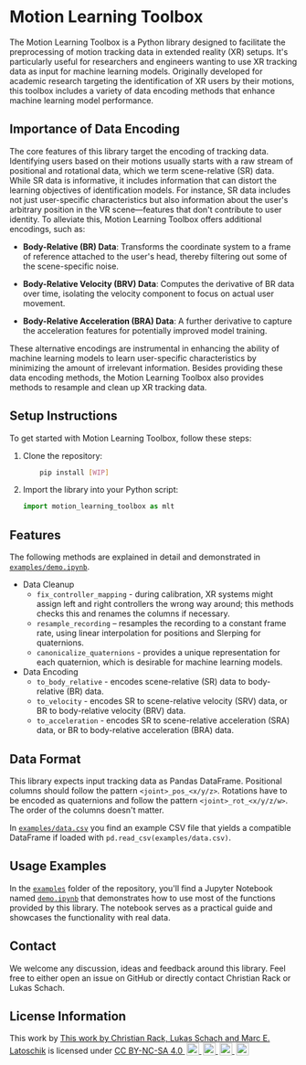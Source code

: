 # Motion Learning Toolbox

The Motion Learning Toolbox is a Python library designed to facilitate the preprocessing of motion tracking data in extended reality (XR) setups. It's particularly useful for researchers and engineers wanting to use XR tracking data as input for machine learning models. Originally developed for academic research targeting the identification of XR users by their motions, this toolbox includes a variety of data encoding methods that enhance machine learning model performance.

## Importance of Data Encoding
The core features of this library target the encoding of tracking data. Identifying users based on their motions usually starts with a raw stream of positional and rotational data, which we term scene-relative (SR) data. While SR data is informative, it includes information that can distort the learning objectives of identification models.  For instance, SR data includes not just user-specific characteristics but also information about the user's arbitrary position in the VR scene—features that don't contribute to user identity. To alleviate this, Motion Learning Toolbox offers additional encodings, such as:

- **Body-Relative (BR) Data**: Transforms the coordinate system to a frame of reference attached to the user's head, thereby filtering out some of the scene-specific noise.
  
- **Body-Relative Velocity (BRV) Data**: Computes the derivative of BR data over time, isolating the velocity component to focus on actual user movement.

- **Body-Relative Acceleration (BRA) Data**: A further derivative to capture the acceleration features for potentially improved model training.

These alternative encodings are instrumental in enhancing the ability of machine learning models to learn user-specific characteristics by minimizing the amount of irrelevant information. Besides providing these data encoding methods, the Motion Learning Toolbox also provides methods to resample and clean up XR tracking data.

## Setup Instructions
To get started with Motion Learning Toolbox, follow these steps:

1. Clone the repository:
    ```bash
        pip install [WIP]
    ```

2. Import the library into your Python script:
    ```python
    import motion_learning_toolbox as mlt
    ```

## Features

The following methods are explained in detail and demonstrated in [`examples/demo.ipynb`](examples/demo.ipynb).

- Data Cleanup
    - `fix_controller_mapping` - during calibration, XR systems might assign left and right controllers the wrong way around; this methods checks this and renames the columns if necessary.
    - `resample_recording` – resamples the recording to a constant frame rate, using linear interpolation for positions and Slerping for quaternions.
    - `canonicalize_quaternions` - provides a unique representation for each quaternion, which is desirable for machine learning models.
- Data Encoding
    - `to_body_relative` - encodes scene-relative (SR) data to body-relative (BR) data.
    - `to_velocity` - encodes SR to scene-relative velocity (SRV) data, or BR to body-relative velocity (BRV) data.
    - `to_acceleration` - encodes SR to scene-relative acceleration (SRA) data, or BR to body-relative acceleration (BRA) data.

## Data Format

This library expects input tracking data as Pandas DataFrame. Positional columns should follow the pattern `<joint>_pos_<x/y/z>`. Rotations have to be encoded as quaternions and follow the pattern `<joint>_rot_<x/y/z/w>`. The order of the columns doesn't matter.

In [`examples/data.csv`](examples/data.csv) you find an example CSV file that yields a compatible DataFrame if loaded with `pd.read_csv(examples/data.csv)`.

## Usage Examples

In the [`examples`](examples) folder of the repository, you'll find a Jupyter Notebook named [`demo.ipynb`](examples/demo.ipynb) that demonstrates how to use most of the functions provided by this library. The notebook serves as a practical guide and showcases the functionality with real data.

## Contact

We welcome any discussion, ideas and feedback around this library. Feel free to either open an issue on GitHub or directly contact Christian Rack or Lukas Schach.

## License Information

<p xmlns:cc="http://creativecommons.org/ns#">
  This work by <a rel="cc:attributionURL dct:creator" property="cc:attributionName" href="https://hci.uni-wuerzburg.de">This work by Christian Rack, Lukas Schach and Marc E. Latoschik</a> is
  licensed under <a href="http://creativecommons.org/licenses/by-nc-sa/4.0/?ref=chooser-v1" target="_blank" rel="license noopener noreferrer" style="display:inline-block;">CC BY-NC-SA 4.0
  <img style="height:22px!important;margin-left:3px;vertical-align:text-bottom;" src="https://mirrors.creativecommons.org/presskit/icons/cc.svg?ref=chooser-v1">
  <img style="height:22px!important;margin-left:3px;vertical-align:text-bottom;" src="https://mirrors.creativecommons.org/presskit/icons/by.svg?ref=chooser-v1">
  <img style="height:22px!important;margin-left:3px;vertical-align:text-bottom;" src="https://mirrors.creativecommons.org/presskit/icons/nc.svg?ref=chooser-v1">
  <img style="height:22px!important;margin-left:3px;vertical-align:text-bottom;" src="https://mirrors.creativecommons.org/presskit/icons/sa.svg?ref=chooser-v1"></a>
</p>

